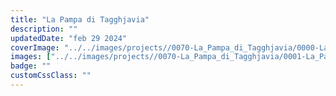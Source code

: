 ```yaml
---
title: "La Pampa di Tagghjavia"
description: ""
updatedDate: "feb 29 2024"
coverImage: "../../images/projects//0070-La_Pampa_di_Tagghjavia/0000-La_Pampa_di_Tagghjavia_pampa_gioco_educazione_bambini_natura_montessori_Sicilia_Monti_Nebrodi_pecore_mandria_lana_dupareilaumeme_abbigliamento_Affenzahn_zainetto_eco_friendly_riciclo_sostenibile_Olympus_OM1.jpg"
images: ["../../images/projects//0070-La_Pampa_di_Tagghjavia/0001-La_Pampa_di_Tagghjavia_pampa_gioco_educazione_bambini_natura_montessori_Sicilia_Monti_Nebrodi_pecore_mandria_lana_dupareilaumeme_abbigliamento_Affenzahn_zainetto_eco_friendly_riciclo_sostenibile_Olympus_OM1.jpg","../../images/projects//0070-La_Pampa_di_Tagghjavia/0002-La_Pampa_di_Tagghjavia_pampa_gioco_educazione_bambini_natura_montessori_Sicilia_Monti_Nebrodi_pecore_mandria_lana_dupareilaumeme_abbigliamento_Affenzahn_zainetto_eco_friendly_riciclo_sostenibile_Olympus_OM1.jpg","../../images/projects//0070-La_Pampa_di_Tagghjavia/0003-La_Pampa_di_Tagghjavia_pampa_gioco_educazione_bambini_natura_montessori_Sicilia_Monti_Nebrodi_pecore_mandria_lana_dupareilaumeme_abbigliamento_Affenzahn_zainetto_eco_friendly_riciclo_sostenibile_Olympus_OM1.jpg","../../images/projects//0070-La_Pampa_di_Tagghjavia/0004-La_Pampa_di_Tagghjavia_pampa_gioco_educazione_bambini_natura_montessori_Sicilia_Monti_Nebrodi_pecore_mandria_lana_dupareilaumeme_abbigliamento_Affenzahn_zainetto_eco_friendly_riciclo_sostenibile_Olympus_OM1.jpg","../../images/projects//0070-La_Pampa_di_Tagghjavia/0005-La_Pampa_di_Tagghjavia_pampa_gioco_educazione_bambini_natura_montessori_Sicilia_Monti_Nebrodi_pecore_mandria_lana_dupareilaumeme_abbigliamento_Affenzahn_zainetto_eco_friendly_riciclo_sostenibile_Olympus_OM1.jpg","../../images/projects//0070-La_Pampa_di_Tagghjavia/0006-La_Pampa_di_Tagghjavia_pampa_gioco_educazione_bambini_natura_montessori_Sicilia_Monti_Nebrodi_pecore_mandria_lana_dupareilaumeme_abbigliamento_Affenzahn_zainetto_eco_friendly_riciclo_sostenibile_Olympus_OM1.jpg","../../images/projects//0070-La_Pampa_di_Tagghjavia/0007-La_Pampa_di_Tagghjavia_pampa_gioco_educazione_bambini_natura_montessori_Sicilia_Monti_Nebrodi_pecore_mandria_lana_dupareilaumeme_abbigliamento_Affenzahn_zainetto_eco_friendly_riciclo_sostenibile_Olympus_OM1.jpg","../../images/projects//0070-La_Pampa_di_Tagghjavia/0008-La_Pampa_di_Tagghjavia_pampa_gioco_educazione_bambini_natura_montessori_Sicilia_Monti_Nebrodi_pecore_mandria_lana_dupareilaumeme_abbigliamento_Affenzahn_zainetto_eco_friendly_riciclo_sostenibile_Olympus_OM1.jpg","../../images/projects//0070-La_Pampa_di_Tagghjavia/0009-La_Pampa_di_Tagghjavia_pampa_gioco_educazione_bambini_natura_montessori_Sicilia_Monti_Nebrodi_pecore_mandria_lana_dupareilaumeme_abbigliamento_Affenzahn_zainetto_eco_friendly_riciclo_sostenibile_Olympus_OM1.jpg","../../images/projects//0070-La_Pampa_di_Tagghjavia/0010-La_Pampa_di_Tagghjavia_pampa_gioco_educazione_bambini_natura_montessori_Sicilia_Monti_Nebrodi_pecore_mandria_lana_dupareilaumeme_abbigliamento_Affenzahn_zainetto_eco_friendly_riciclo_sostenibile_Olympus_OM1.jpg","../../images/projects//0070-La_Pampa_di_Tagghjavia/0011-La_Pampa_di_Tagghjavia_pampa_gioco_educazione_bambini_natura_montessori_Sicilia_Monti_Nebrodi_pecore_mandria_lana_dupareilaumeme_abbigliamento_Affenzahn_zainetto_eco_friendly_riciclo_sostenibile_Olympus_OM1.jpg","../../images/projects//0070-La_Pampa_di_Tagghjavia/0012-La_Pampa_di_Tagghjavia_pampa_gioco_educazione_bambini_natura_montessori_Sicilia_Monti_Nebrodi_pecore_mandria_lana_dupareilaumeme_abbigliamento_Affenzahn_zainetto_eco_friendly_riciclo_sostenibile_Olympus_OM1.jpg","../../images/projects//0070-La_Pampa_di_Tagghjavia/0013-La_Pampa_di_Tagghjavia_pampa_gioco_educazione_bambini_natura_montessori_Sicilia_Monti_Nebrodi_pecore_mandria_lana_dupareilaumeme_abbigliamento_Affenzahn_zainetto_eco_friendly_riciclo_sostenibile_Olympus_OM1.jpg","../../images/projects//0070-La_Pampa_di_Tagghjavia/0014-La_Pampa_di_Tagghjavia_pampa_gioco_educazione_bambini_natura_montessori_Sicilia_Monti_Nebrodi_pecore_mandria_lana_dupareilaumeme_abbigliamento_Affenzahn_zainetto_eco_friendly_riciclo_sostenibile_Olympus_OM1.jpg","../../images/projects//0070-La_Pampa_di_Tagghjavia/0015-La_Pampa_di_Tagghjavia_pampa_gioco_educazione_bambini_natura_montessori_Sicilia_Monti_Nebrodi_pecore_mandria_lana_dupareilaumeme_abbigliamento_Affenzahn_zainetto_eco_friendly_riciclo_sostenibile_Olympus_OM1.jpg","../../images/projects//0070-La_Pampa_di_Tagghjavia/0016-La_Pampa_di_Tagghjavia_pampa_gioco_educazione_bambini_natura_montessori_Sicilia_Monti_Nebrodi_pecore_mandria_lana_dupareilaumeme_abbigliamento_Affenzahn_zainetto_eco_friendly_riciclo_sostenibile_Olympus_OM1.jpg","../../images/projects//0070-La_Pampa_di_Tagghjavia/0017-La_Pampa_di_Tagghjavia_pampa_gioco_educazione_bambini_natura_montessori_Sicilia_Monti_Nebrodi_pecore_mandria_lana_dupareilaumeme_abbigliamento_Affenzahn_zainetto_eco_friendly_riciclo_sostenibile_Olympus_OM1.jpg","../../images/projects//0070-La_Pampa_di_Tagghjavia/0018-La_Pampa_di_Tagghjavia_pampa_gioco_educazione_bambini_natura_montessori_Sicilia_Monti_Nebrodi_pecore_mandria_lana_dupareilaumeme_abbigliamento_Affenzahn_zainetto_eco_friendly_riciclo_sostenibile_Olympus_OM1.jpg","../../images/projects//0070-La_Pampa_di_Tagghjavia/0019-La_Pampa_di_Tagghjavia_pampa_gioco_educazione_bambini_natura_montessori_Sicilia_Monti_Nebrodi_pecore_mandria_lana_dupareilaumeme_abbigliamento_Affenzahn_zainetto_eco_friendly_riciclo_sostenibile_Olympus_OM1.jpg","../../images/projects//0070-La_Pampa_di_Tagghjavia/0020-La_Pampa_di_Tagghjavia_pampa_gioco_educazione_bambini_natura_montessori_Sicilia_Monti_Nebrodi_pecore_mandria_lana_dupareilaumeme_abbigliamento_Affenzahn_zainetto_eco_friendly_riciclo_sostenibile_Olympus_OM1.jpg","../../images/projects//0070-La_Pampa_di_Tagghjavia/0021-La_Pampa_di_Tagghjavia_pampa_gioco_educazione_bambini_natura_montessori_Sicilia_Monti_Nebrodi_pecore_mandria_lana_dupareilaumeme_abbigliamento_Affenzahn_zainetto_eco_friendly_riciclo_sostenibile_Olympus_OM1.jpg","../../images/projects//0070-La_Pampa_di_Tagghjavia/0022-La_Pampa_di_Tagghjavia_pampa_gioco_educazione_bambini_natura_montessori_Sicilia_Monti_Nebrodi_pecore_mandria_lana_dupareilaumeme_abbigliamento_Affenzahn_zainetto_eco_friendly_riciclo_sostenibile_Olympus_OM1.jpg","../../images/projects//0070-La_Pampa_di_Tagghjavia/0023-La_Pampa_di_Tagghjavia_pampa_gioco_educazione_bambini_natura_montessori_Sicilia_Monti_Nebrodi_pecore_mandria_lana_dupareilaumeme_abbigliamento_Affenzahn_zainetto_eco_friendly_riciclo_sostenibile_Olympus_OM1.jpg","../../images/projects//0070-La_Pampa_di_Tagghjavia/0024-La_Pampa_di_Tagghjavia_pampa_gioco_educazione_bambini_natura_montessori_Sicilia_Monti_Nebrodi_pecore_mandria_lana_dupareilaumeme_abbigliamento_Affenzahn_zainetto_eco_friendly_riciclo_sostenibile_Olympus_OM1.jpg","../../images/projects//0070-La_Pampa_di_Tagghjavia/0025-La_Pampa_di_Tagghjavia_pampa_gioco_educazione_bambini_natura_montessori_Sicilia_Monti_Nebrodi_pecore_mandria_lana_dupareilaumeme_abbigliamento_Affenzahn_zainetto_eco_friendly_riciclo_sostenibile_Olympus_OM1.jpg","../../images/projects//0070-La_Pampa_di_Tagghjavia/0026-La_Pampa_di_Tagghjavia_pampa_gioco_educazione_bambini_natura_montessori_Sicilia_Monti_Nebrodi_pecore_mandria_lana_dupareilaumeme_abbigliamento_Affenzahn_zainetto_eco_friendly_riciclo_sostenibile_Olympus_OM1.jpg","../../images/projects//0070-La_Pampa_di_Tagghjavia/0027-La_Pampa_di_Tagghjavia_pampa_gioco_educazione_bambini_natura_montessori_Sicilia_Monti_Nebrodi_pecore_mandria_lana_dupareilaumeme_abbigliamento_Affenzahn_zainetto_eco_friendly_riciclo_sostenibile_Olympus_OM1.jpg","../../images/projects//0070-La_Pampa_di_Tagghjavia/0028-La_Pampa_di_Tagghjavia_pampa_gioco_educazione_bambini_natura_montessori_Sicilia_Monti_Nebrodi_pecore_mandria_lana_dupareilaumeme_abbigliamento_Affenzahn_zainetto_eco_friendly_riciclo_sostenibile_Olympus_OM1.jpg"]
badge: ""
customCssClass: ""
---
```



